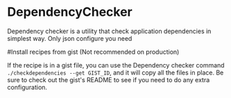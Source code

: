 # DependencyChecker
Dependency checker is a utility that check application dependencies in simplest way. Only json configure you need

#Install recipes from gist (Not recommended on production)

 If the recipe is in a gist file, you can use the Dependency checker command ```./checkdependencies --get GIST_ID```, and it will copy all the files in place. Be sure to check out the gist's README to see if you need to do any extra configuration.